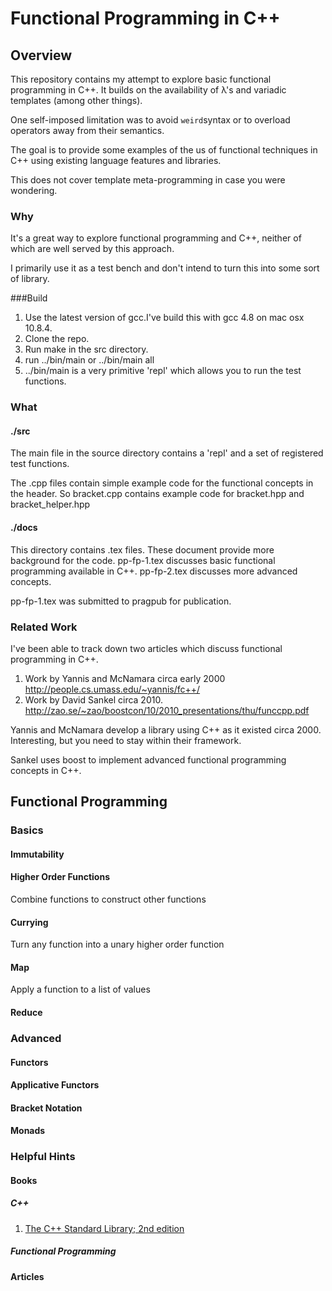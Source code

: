 
# Functional Programming in C++

## Overview

This repository contains my attempt to explore basic functional programming in C++. 
It builds on the availability of λ's and variadic templates (among other things).

One self-imposed limitation was to avoid `weird`syntax or to overload operators away from their semantics.

The goal is to provide some examples of the us of functional techniques in C++ using existing language features and libraries. 

This does not cover template meta-programming in case you were wondering.

### Why
It's a great way to explore functional programming and C++, neither of which are well served by this approach.

I primarily use it as a test bench and don't intend to turn this into some sort of library.


###Build

1. Use the latest version of gcc.I've build this with gcc 4.8 on mac osx 10.8.4.
2. Clone the repo.
3. Run make in the src directory.
4. run ../bin/main or ../bin/main all
5. ../bin/main is a very primitive 'repl' which allows you to run the test functions.

### What

#### ./src

The main file in the source directory contains a 'repl' and a set of registered test functions.

The .cpp files contain simple example code for the functional concepts in the header.
So bracket.cpp contains example code for bracket.hpp and bracket_helper.hpp

#### ./docs

This directory contains .tex files. These document provide more background for the code. 
pp-fp-1.tex discusses basic functional programming available in C++. pp-fp-2.tex discusses more advanced concepts.

pp-fp-1.tex was submitted to pragpub for publication.

### Related Work
I've been able to track down two articles which discuss functional programming in C++.

1. Work by Yannis and McNamara circa early 2000 <http://people.cs.umass.edu/~yannis/fc++/> 
2. Work by David Sankel circa 2010. <http://zao.se/~zao/boostcon/10/2010_presentations/thu/funccpp.pdf>

Yannis and McNamara develop a library using C++ as it existed circa 2000. Interesting, but you need to stay within their framework.

Sankel uses boost to implement advanced functional programming concepts in C++.

## Functional Programming

### Basics

#### Immutability

#### Higher Order Functions
Combine functions to construct other functions

#### Currying

Turn any function into a unary higher order function

#### Map

Apply a function to a list of values

#### Reduce


### Advanced

#### Functors

#### Applicative Functors

#### Bracket Notation

#### Monads

### Helpful Hints

#### Books

##### C++

1. [The C++ Standard Library; 2nd edition](http://www.cppstdlib.com/)

##### Functional Programming

#### Articles



